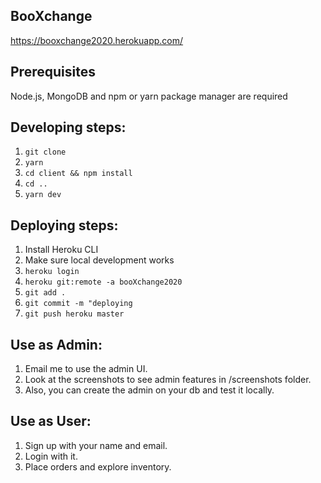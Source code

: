 ## BooXchange

https://booxchange2020.herokuapp.com/

## Prerequisites

Node.js, MongoDB and npm or yarn package manager are required

## Developing steps:

1. `git clone`
2. `yarn`
3. `cd client && npm install`
4. `cd ..`
5. `yarn dev`

## Deploying steps:

1. Install Heroku CLI
2. Make sure local development works
3. `heroku login`
4. `heroku git:remote -a booXchange2020`
5. `git add .`
6. `git commit -m "deploying`
7. `git push heroku master`

## Use as Admin:

1. Email me to use the admin UI.
2. Look at the screenshots to see admin features in /screenshots folder.
3. Also, you can create the admin on your db and test it locally.

## Use as User:

1. Sign up with your name and email.
2. Login with it.
3. Place orders and explore inventory.
